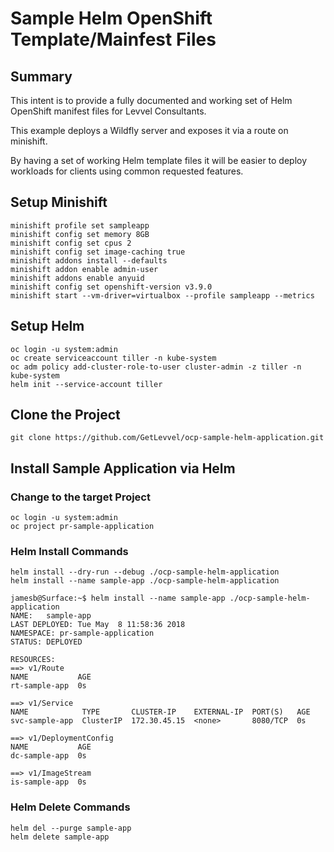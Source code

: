 # Sample Helm OpenShift Template/Mainfest Files

## Summary

This intent is to provide a fully documented and working set of Helm OpenShift manifest files for Levvel Consultants.

This example deploys a Wildfly server and exposes it via a route on minishift.

By having a set of working Helm template files it will be easier to deploy workloads for clients using common requested features.

## Setup Minishift

```
minishift profile set sampleapp
minishift config set memory 8GB
minishift config set cpus 2
minishift config set image-caching true
minishift addons install --defaults
minishift addon enable admin-user
minishift addons enable anyuid
minishift config set openshift-version v3.9.0
minishift start --vm-driver=virtualbox --profile sampleapp --metrics
```

## Setup Helm

```
oc login -u system:admin
oc create serviceaccount tiller -n kube-system
oc adm policy add-cluster-role-to-user cluster-admin -z tiller -n kube-system
helm init --service-account tiller
```

## Clone the Project

```
git clone https://github.com/GetLevvel/ocp-sample-helm-application.git
```

## Install Sample Application via Helm

### Change to the target Project

```
oc login -u system:admin
oc project pr-sample-application
```

### Helm Install Commands

```
helm install --dry-run --debug ./ocp-sample-helm-application
helm install --name sample-app ./ocp-sample-helm-application
```

```
jamesb@Surface:~$ helm install --name sample-app ./ocp-sample-helm-application
NAME:   sample-app
LAST DEPLOYED: Tue May  8 11:58:36 2018
NAMESPACE: pr-sample-application
STATUS: DEPLOYED

RESOURCES:
==> v1/Route
NAME           AGE
rt-sample-app  0s

==> v1/Service
NAME            TYPE       CLUSTER-IP    EXTERNAL-IP  PORT(S)   AGE
svc-sample-app  ClusterIP  172.30.45.15  <none>       8080/TCP  0s

==> v1/DeploymentConfig
NAME           AGE
dc-sample-app  0s

==> v1/ImageStream
is-sample-app  0s
```

### Helm Delete Commands

```
helm del --purge sample-app
helm delete sample-app
```
